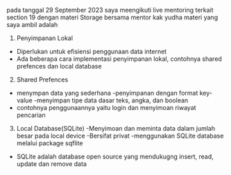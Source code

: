 pada tanggal 29 September 2023 saya meengikuti live mentoring terkait section 19 dengan materi Storage
bersama mentor kak yudha
materi yang saya ambil adalah
1. Penyimpanan Lokal
* Diperlukan untuk efisiensi penggunaan data internet
* Ada beberapa cara implementasi penyimpanan lokal, contohnya shared prefences dan local database
2. Shared Prefences 
- menympan data yang sederhana 
-penyimpanan dengan format key-value
-menyimpan tipe data dasar teks, angka, dan boolean
- contohnya penggunaannya yaitu login dan menyimoan riwayat pencarian
3. Local Database(SQLite) 
-Menyimoan dan meminta data dalam jumlah besar pada local device
-Bersifat privat
-menggunakan SQLite database melalui package sqflite
- SQLite adalah database open source yang mendukugng insert, read, update dan remove data